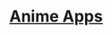 # **[Anime Apps](https://github.com/Piratezparty/Piratezparty/blob/main/Anime-Manga-Apps.md#android-anime)**
